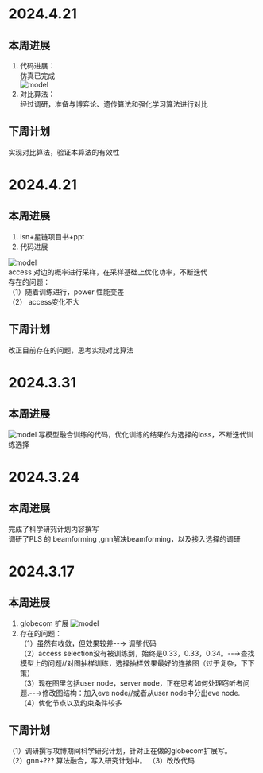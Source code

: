 # 2024.4.21
## 本周进展  
1. 代码进展：   
仿真已完成  
![model](https://github.com/UNIC-Lab/Weekly-Report/blob/main/2024-Spring/Group-1/Zhaowei-Wang/figure/test_40_100.jpg) 
3. 对比算法：  
经过调研，准备与博弈论、遗传算法和强化学习算法进行对比
## 下周计划
实现对比算法，验证本算法的有效性


# 2024.4.21
## 本周进展  
1. isn+星链项目书+ppt  
2. 代码进展  
<!--![model](https://github.com/UNIC-Lab/Weekly-Report/blob/main/2024-Spring/Group-1/Zhaowei-Wang/figure/1.jpg)  -->
![model](https://github.com/UNIC-Lab/Weekly-Report/blob/main/2024-Spring/Group-1/Zhaowei-Wang/figure/2.jpg)  
access 对边的概率进行采样，在采样基础上优化功率，不断迭代   
存在的问题：  
（1）随着训练进行，power 性能变差  
（2） access变化不大
## 下周计划
改正目前存在的问题，思考实现对比算法


# 2024.3.31
## 本周进展
![model](https://github.com/UNIC-Lab/Weekly-Report/blob/main/2024-Spring/Group-1/Zhaowei-Wang/figure/liucheng.png)
写模型融合训练的代码，优化训练的结果作为选择的loss，不断迭代训练选择


# 2024.3.24
## 本周进展
完成了科学研究计划内容撰写  
调研了PLS 的 beamforming ,gnn解决beamforming，以及接入选择的调研


# 2024.3.17
## 本周进展
1. globecom 扩展
![model](https://github.com/UNIC-Lab/Weekly-Report/blob/main/2024-Spring/Group-1/Zhaowei-Wang/figure/gc1.jpg)
2. 存在的问题：  
（1）虽然有收敛，但效果较差--→ 调整代码   
（2）access selection没有被训练到，始终是0.33，0.33，0.34。--→查找模型上的问题//对图抽样训练，选择抽样效果最好的连接图（过于复杂，下下策）   
（3）现在图里包括user node，server node，正在思考如何处理窃听者问题.--→修改图结构：加入eve node//或者从user node中分出eve node.   
（4）优化节点以及约束条件较多   
## 下周计划   
（1）调研撰写攻博期间科学研究计划，针对正在做的globecom扩展写。   
（2）gnn+??? 算法融合，写入研究计划中。
（3）改改代码

